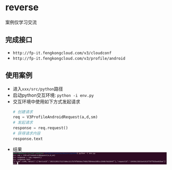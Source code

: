# reverse

案例仅学习交流

## 完成接口
- `http://fp-it.fengkongcloud.com/v3/cloudconf`
- `http://fp-it.fengkongcloud.com/v3/profile/android`

## 使用案例

- 进入`xxx/src/python`路径
- 启动python交互环境: `python -i env.py`
- 交互环境中使用如下方式发起请求
  ```python
  # 创建请求
  req = V3ProfileAndroidRequest(a,d,sm)
  # 发起请求
  response = req.request()
  # 获得请求内容
  response.text
  ```
- 结果
  ![demo](assets/demo.png)
